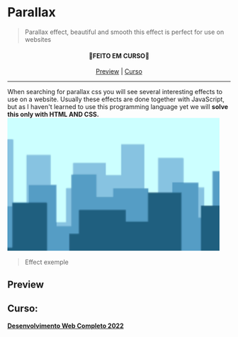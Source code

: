 # Parallax
> Parallax effect, beautiful and smooth this effect is perfect for use on websites
<h4 align="center">
   🚨<strong>FEITO EM CURSO</strong>🚨
</h4>
<p align="center">
   <a href="#Preview">Preview</a> |
   <a href="#Curso">Curso</a> 

</p><hr>


When searching for parallax css you will see several interesting effects to use on a website. Usually these effects are done together with JavaScript, but as I haven't learned to use this programming language yet we will **solve this only with HTML AND CSS.**
<img width="95%" src="imagens/Parallax_scroll.gif">
> Effect exemple
## Preview
<!--
<div align="center">
   <img src="" alt="Gif do Site" width="90%">
</div>
-->
## Curso:
<strong><a href="https://www.udemy.com/course/web-completo/">Desenvolvimento Web Completo 2022</a></strong>

</ol>
